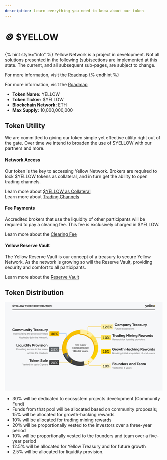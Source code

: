 ```yaml
---
description: Learn everything you need to know about our token
---
```


# 🪙 $YELLOW

{% hint style="info" %}
Yellow Network is a project in development. Not all solutions presented in the following (sub)sections are implemented at this state. The current, and all subsequent sub-pages, are subject to change.

For more information, visit the [Roadmap](../../about/roadmap.md)
{% endhint %}

For more information, visit the [Roadmap](../../about/roadmap.md)

* **Token Name:** YELLOW
* **Token Ticker:** $YELLOW
* **Blockchain Network:** ETH
* **Max Supply:** 10,000,000,000

## **Token Utility**[**​**](https://www.yellow.org/docs/litepaper/yellow-token#token-usage)

We are committed to giving our token simple yet effective utility right out of the gate. Over time we intend to broaden the use of $YELLOW with our partners and more.&#x20;

#### Network Access

Our token is the key to accessing Yellow Network. Brokers are required to lock $YELLOW tokens as collateral, and in turn get the ability to open trading channels.

Learn more about [$YELLOW as Collateral](../architecture-and-design/risk-management.md#network-access-collateral)\
Learn more about [Trading Channels](../architecture-and-design/smart-clearing-protocol.md#state-channels)

#### Fee Payments

Accredited brokers that use the liquidity of other participants will be required to pay a clearing fee. This fee is exclusively charged in $YELLOW.

Learn more about the [Clearing Fee](../fees/layer-2-clearing-fee.md)

#### Yellow Reserve Vault

The Yellow Reserve Vault is our concept of a treasury to secure Yellow Network. As the network is growing so will the Reserve Vault, providing security and comfort to all participants.&#x20;

Learn more about the [Reserve Vault](../yellow-reserve-vault.md)

## **Token Distribution**

![](<../../.gitbook/assets/Token Utility.png>)

* 30% will be dedicated to ecosystem projects development (Community Fund)
* Funds from that pool will be allocated based on community proposals; 15% will be allocated for growth-hacking rewards&#x20;
* 10% will be allocated for trading mining rewards&#x20;
* 20% will be proportionally vested to the investors over a three-year period&#x20;
* 10% will be proportionally vested to the founders and team over a five-year period&#x20;
* 12.5% will be allocated for Yellow Treasury and for future growth&#x20;
* 2.5% will be allocated for liquidity provision.
